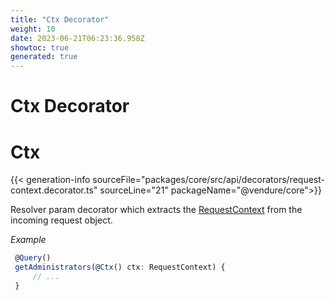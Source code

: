 ```yaml
---
title: "Ctx Decorator"
weight: 10
date: 2023-06-21T06:23:36.958Z
showtoc: true
generated: true
---
```

<!-- This file was generated from the Vendure source. Do not modify. Instead, re-run the "docs:build" script -->

# Ctx Decorator
<div class="symbol">


# Ctx

{{< generation-info sourceFile="packages/core/src/api/decorators/request-context.decorator.ts" sourceLine="21" packageName="@vendure/core">}}

Resolver param decorator which extracts the <a href='/typescript-api/request/request-context#requestcontext'>RequestContext</a> from the incoming
request object.

*Example*

```TypeScript
 @Query()
 getAdministrators(@Ctx() ctx: RequestContext) {
     // ...
 }
```

</div>
